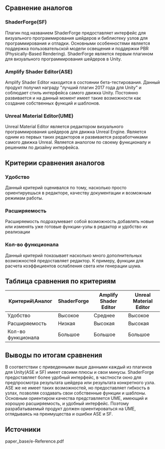 ## Сравнение аналогов

### ShaderForge(SF)
Плагин под названием ShaderForgе предоставляет интерфейс для визуального программирования шейдеров и библиотеку узлов для программирования и отладки. Основными особенностями является поддержка пользовательской модели освещения и поддержки PBR (Physically-Based Rendering). ShaderForge является первым плагином для визуального программирования шейдеров в Unity.

### Amplify Shader Editor(ASE)
Amplify Shader Editor находится в состоянии бета-тестирования. Данный продукт получил награду "лучший плагин 2017 года для Unity" и соблюдает стиль интерфейса самого движка Unity. Постоянно развивается и на данный момент имеет такие возможности как создание собственных функций и шаблонов.

### Unreal Material Editor(UME)
Unreal Material Editor является редактором визуального программирования шейдеров для движка Unreal Engine. Является одним из первых таких редакторов и развивается разработчиками самого движка Unreal. Является аналогом по своему функционалу и решениям по дизайну интерфейса.

## Критерии сравнения аналогов

### Удобство
Данный критерий оценивался по тому, насколько просто ориентируешься в редакторе, качеству документации и возможным режимам работы.

### Расширяемость 
Расширяемость подразумевает собой возможность добавлять новые или изменять уже готовые функции-узлы в редактор и удобство их реализации

### Кол-во функционала
Данный критерий показывает насколько много дополнительных возможностей предоставляет редактор. К примеру, функции для расчета коэффициентов ослабления света или генерации шума.

## Таблица сравнения по критериям
Критерий\Аналог | ShaderForge | Amplify Shader Editor | Unreal Material Editor
------------ | ------------- | ------------- | ------------- 
Удобство | Высокое | Среднее | Высокое
Расширяемость | Низкая  | Высокая | Высокая 
Кол-во функционала | Большое | Большое | Большое

## Выводы по итогам сравнения
В соответствии с приведенными выше данными каждый из плагинов для Unity(ASE и SF) имеет своими плюсы и свои минусы. ShaderForge предоставляет более удобный интерфейс, в частности окно для предпросмотра результата шейдера или результата конкретного узла. ASE же не имеет таких возможностей, но предоставляет гибкость в узлах, позволяя создавать свои собственные функции и шаблоны. Основным ориентиром качества представляется UME, имеющий и хорошую расширяемость, и удобный интерфейс. Поэтому разрабатываемый продукт должен ориентироваться на UME, оглядываясь на преимущества и ошибки ASE и SF. 

## Источники

paper_base/e-Reference.pdf
